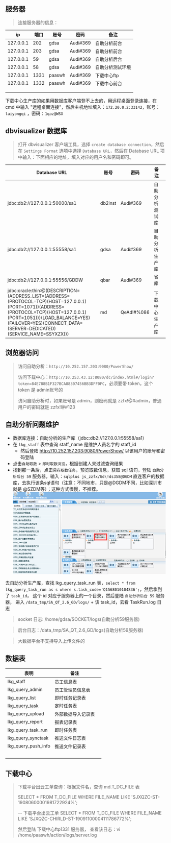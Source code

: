 ## 服务器

> 连接服务器的信息：

| ip        | 端口 | 账号   | 密码     | 备注             |
| --------- | ---- | ------ | -------- | ---------------- |
| 127.0.0.1 | 202  | gdsa   | Audi#369 | 自助分析前台     |
| 127.0.0.1 | 203  | gdsa   | Audi#369 | 自助分析前台     |
| 127.0.0.1 | 59   | gdsa   | Audi#369 | 自助分析后台     |
| 127.0.0.1 | 58   | gdsa   | Audi#369 | 自助分析测试环境 |
| 127.0.0.1 | 1331 | paaswh | Audi#369 | 下载中心ftp      |
| 127.0.0.1 | 1332 | paaswh | Audi#369 | 下载中心前台     |
|           |      |        |          |                  |
|           |      |        |          |                  |
|           |      |        |          |                  |

下载中心生产库的如果用数据库客户端登不上去的，用远程桌面登录连接，在 cmd 中输入 "远程桌面连接"，然后主机地址填入：`172.20.0.2:33142`，账号：`laiyongqi` ，密码：`1qaz@WSX`

## dbvisualizer 数据库

> 打开 dbvisualizer 客户端工具，选择 `create database connection`，然后在 `Settings Format` 选项中选择 `Database URL`，然后在 Database URL 项中输入：下面相应的地址，填入对应的用户名和密码即可。

| Database URL                                                 | 账号    | 密码       | 备注           |      |
| ------------------------------------------------------------ | ------- | ---------- | -------------- | ---- |
| jdbc:db2://127.0.0.1:50000/sa1                               | db2inst | Audi#369   | 自助分析测试库 |      |
| jdbc:db2://127.0.0.1:55558/sa1                               | gdsa    | Audi#369   | 自助分析生产库 |      |
| jdbc:db2://127.0.0.1:55556/GDDW                              | qbar    | Audi#369   | 省库           |      |
| jdbc:oracle:thin:@(DESCRIPTION=(ADDRESS_LIST=(ADDRESS=(PROTOCOL=TCP)(HOST=127.0.0.1)(PORT=1071))(ADDRESS=(PROTOCOL=TCP)(HOST=127.0.0.1)(PORT=1051)))(LOAD_BALANCE=YES)(FAILOVER=YES)(CONNECT_DATA=(SERVER=DEDICATED)(SERVICE_NAME=SSYXZX))) | md      | QeAd!#%086 | 下载中心生产库 |      |

## 浏览器访问

> 访问自助分析：`http://10.252.157.203:9080/PowerShow/`
>
> 访问下载中心：`http://10.253.43.12:8080/dc/index.html#/login?token=84E788B1F327BCA88307456BB3DFF0FC`，必须要带 token，这个 token 是 admin账号的
>
> 访问自助分析时，如果账号是 admin，则密码就是 zzfx!@#admin，普通用户的密码就是 zzfx!@#123



## 自助分析问题维护

* 数据库连接：自助分析的生产库（jdbc:db2://127.0.0.1:55558/sa1）
* 在 `lkg_staff` 表中查询 staff_name 是维护人员名字的 staff_id
  * 然后登陆 http://10.252.157.203:9080/PowerShow/ 以该用户的账号和密码登陆
* 点击`自助取数` > `即时取数浏览`，根据创建人来过滤查询结果
* 找到那一条后，点击`另存取数任务`，预览取数信息，获取 sql 语句，登陆 `自助分析后台 59` 服务器，输入：` sqlplus js_zzfx/Gd\!ds358@DGDM ` 直连客户的数据库，去执行该条sql语句（注意：不同地市，只是@DGDM不同，比如深圳市就是 @SZDM等）；这种方式很慢，不推荐。![](./1.png)

去自助分析生产库，查找 lkg_query_task_run 表，`select * from lkg_query_task_run as s where s.task_code='Q1568010104836';`，然后拿到了 `task_id`， 这个 id 对应于服务器上的一个目录，然后登陆 `自助分析后台 59` 服务器， 进入 `/data_tmp/SA_QT_2.6_GD/logs/` + 该 task_id，去看 TaskRun.log 日志

>  socket 日志: /home/gdsa/SOCKET/logs(自助分析59服务器)

>  后台日志：/data_tmp/SA_QT_2.6_GD/logs(自助分析59服务器)

>  大数据平台不支持导入上传文件的

## 数据表

| 表明                | 备注               |      |
| ------------------- | ------------------ | ---- |
| lkg_staff           | 员工信息表         |      |
| lkg_query_admin     | 员工管理员信息表   |      |
| lkg_query_list      | 即时任务记录表     |      |
| lkg_query_task      | 定时任务表         |      |
| lkg_query_upload    | 外部数据导入记录表 |      |
| lkg_query_report    | 报表记录表         |      |
| lkg_query_task_run  | 即时任务表         |      |
| lkg_query_synctask  | 推送文件日志表     |      |
| lkg_query_push_info | 推送文件记录表     |      |
|                     |                    |      |
|                     |                    |      |
|                     |                    |      |
|                     |                    |      |
|                     |                    |      |

## 下载中心

> 下载平台出云工单查询：根据文件名，查询 md.T_DC_FILE 表
>
> SELECT * FROM T_DC_FILE WHERE FILE_NAME LIKE 'SJXQZC-ST-19080600001981722924%';
>
> -- 下载平台出云工单
> SELECT * FROM T_DC_FILE WHERE FILE_NAME LIKE 'SJXQZC-CHIRLD-ST-19091100004111786772%';
>
> 然后登陆 下载中心ftp1331 服务器， 查看该日志：vi /home/paaswh/action/logs/server.log